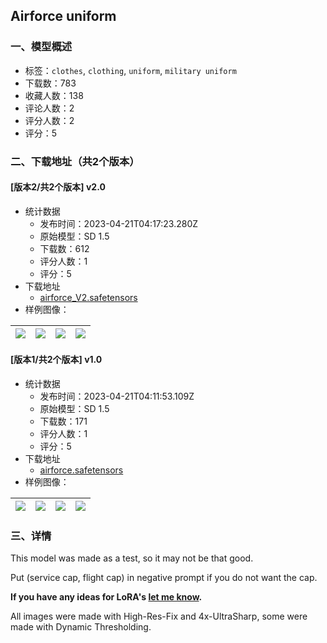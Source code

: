 ## Airforce uniform
### 一、模型概述

- 标签：`clothes`, `clothing`, `uniform`, `military uniform`
- 下载数：783
- 收藏人数：138
- 评论人数：2
- 评分人数：2
- 评分：5

### 二、下载地址（共2个版本）

#### [版本2/共2个版本] v2.0

- 统计数据
  - 发布时间：2023-04-21T04:17:23.280Z
  - 原始模型：SD 1.5
  - 下载数：612
  - 评分人数：1
  - 评分：5
- 下载地址
  - [airforce_V2.safetensors](https://civitai.com/api/download/models/51261)
- 样例图像：

| <img src="https://image.civitai.com/xG1nkqKTMzGDvpLrqFT7WA/e57cf3fc-95e6-4f62-b19b-233808d2a800/width=450/551703.jpeg" /> | <img src="https://image.civitai.com/xG1nkqKTMzGDvpLrqFT7WA/de4e2d69-14c6-4c65-3868-b101bafb3e00/width=450/551706.jpeg" /> | <img src="https://image.civitai.com/xG1nkqKTMzGDvpLrqFT7WA/a84f7fe4-5bf8-4599-c22d-ecc234117000/width=450/551707.jpeg" /> | <img src="https://image.civitai.com/xG1nkqKTMzGDvpLrqFT7WA/b42cd642-8c43-490a-0e5b-a1f2aa279300/width=450/551704.jpeg" /> |
| ---- | ---- | ---- | ---- |

#### [版本1/共2个版本] v1.0

- 统计数据
  - 发布时间：2023-04-21T04:11:53.109Z
  - 原始模型：SD 1.5
  - 下载数：171
  - 评分人数：1
  - 评分：5
- 下载地址
  - [airforce.safetensors](https://civitai.com/api/download/models/50838)
- 样例图像：

| <img src="https://image.civitai.com/xG1nkqKTMzGDvpLrqFT7WA/81eb27ef-a5c7-422f-e444-4a44a5475000/width=450/546990.jpeg" /> | <img src="https://image.civitai.com/xG1nkqKTMzGDvpLrqFT7WA/7fd1b2f3-98fb-4804-6379-b7c2caa75000/width=450/546989.jpeg" /> | <img src="https://image.civitai.com/xG1nkqKTMzGDvpLrqFT7WA/9cab3996-0ad0-4c34-fadd-82013fad9f00/width=450/546998.jpeg" /> | <img src="https://image.civitai.com/xG1nkqKTMzGDvpLrqFT7WA/08d22a47-a9c5-4a51-14c6-824472436200/width=450/546988.jpeg" /> |
| ---- | ---- | ---- | ---- |


### 三、详情
<p>This model was made as a test, so it may not be that good.</p><p></p><p>Put (service cap, flight cap) in negative prompt if you do not want the cap.</p><p></p><p><strong>If you have any ideas for LoRA's </strong><a target="_blank" rel="ugc" href="https://forms.gle/thh88dtsvLMfn8Ra7"><strong>let me know</strong></a><strong>.</strong></p><p></p><p>All images were made with High-Res-Fix and 4x-UltraSharp, some were made with Dynamic Thresholding.</p>